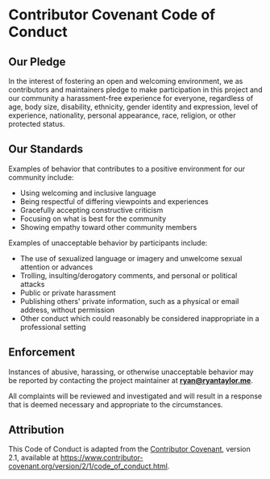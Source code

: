 # Contributor Covenant Code of Conduct

## Our Pledge

In the interest of fostering an open and welcoming environment, we as contributors and maintainers pledge to make participation in this project and our community a harassment-free experience for everyone, regardless of age, body size, disability, ethnicity, gender identity and expression, level of experience, nationality, personal appearance, race, religion, or other protected status.

## Our Standards

Examples of behavior that contributes to a positive environment for our community include:

- Using welcoming and inclusive language
- Being respectful of differing viewpoints and experiences
- Gracefully accepting constructive criticism
- Focusing on what is best for the community
- Showing empathy toward other community members

Examples of unacceptable behavior by participants include:

- The use of sexualized language or imagery and unwelcome sexual attention or advances
- Trolling, insulting/derogatory comments, and personal or political attacks
- Public or private harassment
- Publishing others' private information, such as a physical or email address, without permission
- Other conduct which could reasonably be considered inappropriate in a professional setting

## Enforcement

Instances of abusive, harassing, or otherwise unacceptable behavior may be reported by contacting the project maintainer at **ryan@ryantaylor.me**.

All complaints will be reviewed and investigated and will result in a response that is deemed necessary and appropriate to the circumstances.

## Attribution

This Code of Conduct is adapted from the [Contributor Covenant][homepage], version 2.1, available at https://www.contributor-covenant.org/version/2/1/code_of_conduct.html.

[homepage]: https://www.contributor-covenant.org
